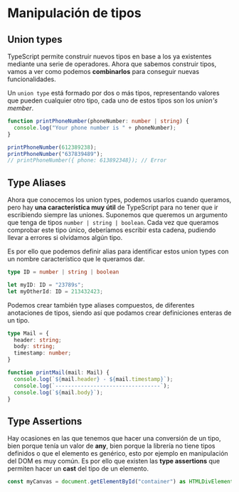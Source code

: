# Manipulación de tipos

## Union types

TypeScript permite construir nuevos tipos en base a los ya existentes mediante una serie de operadores. Ahora que sabemos construir tipos, vamos a ver como podemos **combinarlos** para conseguir nuevas funcionalidades.

Un `union type` está formado por dos o más tipos, representando valores que pueden cualquier otro tipo, cada uno de estos tipos son los *union's member*.

```typescript
function printPhoneNumber(phoneNumber: number | string) {
  console.log("Your phone number is " + phoneNumber);
}

printPhoneNumber(612389238);
printPhoneNumber("637839489");
// printPhoneNumber({ phone: 613892348}); // Error
```

## Type Aliases

Ahora que conocemos los union types, podemos usarlos cuando queramos, pero hay **una característica muy útil** de TypeScript para no tener que ir escribiendo siempre las uniones. Suponemos que queremos un argumento que tenga de tipos `number | string | boolean`. Cada vez que queramos comprobar este tipo único, deberíamos escribir esta cadena, pudiendo llevar a errores si olvidamos algún tipo.

Es por ello que podemos definir alias para identificar estos union types con un nombre característico que le queramos dar.

```typescript
type ID = number | string | boolean

let myID: ID = "23789s";
let myOtherId: ID = 213432423;
```

Podemos crear también type aliases compuestos, de diferentes anotaciones de tipos, siendo así que podamos crear definiciones enteras de un tipo.

```typescript
type Mail = {
  header: string;
  body: string;
  timestamp: number;
}

function printMail(mail: Mail) {
  console.log(`${mail.header} - ${mail.timestamp}`);
  console.log(`---------------------------------`);
  console.log(`${mail.body}`);
}
```

## Type Assertions

Hay ocasiones en las que tenemos que hacer una conversión de un tipo, bien porque tenía un valor de **any**, bien porque la librería no tiene tipos definidos o que el elemento es genérico, esto por ejemplo en manipulación del DOM es muy común. Es por ello que existen las **type assertions** que permiten hacer un **cast** del tipo de un elemento.

```typescript
const myCanvas = document.getElementById("container") as HTMLDivElement;
```
